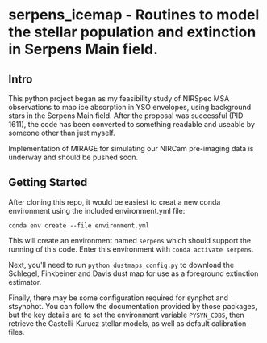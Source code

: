 # serpens_icemap - Routines to model the stellar population and extinction in Serpens Main field.

## Intro
This python project began as my feasibility study of NIRSpec MSA observations to map ice absorption in YSO envelopes, using background stars in the Serpens Main field. After the proposal was successful (PID 1611), the code has been converted to something readable and useable by someone other than just myself. 

Implementation of MIRAGE for simulating our NIRCam pre-imaging data is underway and should be pushed soon.

## Getting Started
After cloning this repo, it would be easiest to creat a new conda environment using the included environment.yml file:

```
conda env create --file environment.yml
```

This will create an environment named `serpens` which should support the running of this code. Enter this environment with `conda activate serpens`.

Next, you'll need to run `python dustmaps_config.py` to download the Schlegel, Finkbeiner and Davis dust map for use as a foreground extinction estimator.

Finally, there may be some configuration required for synphot and stsynphot. You can follow the documentation provided by those packages, but the key details are to set the environment variable `PYSYN_CDBS`, then retrieve the Castelli-Kurucz stellar models, as well as default calibration files.


